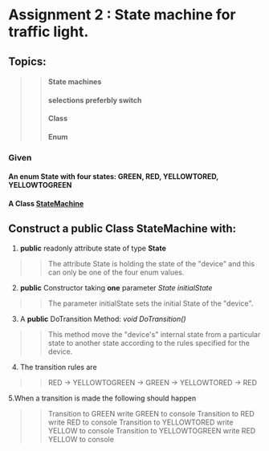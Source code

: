 ﻿# Assignment 2 : State machine for traffic light.

## Topics:
>> #### State machines
>> #### selections preferbly switch
>> #### Class
>> #### Enum


### Given
#### An enum **State** with four states: GREEN, RED, YELLOWTORED, YELLOWTOGREEN
#### A Class [StateMachine](StateMachine.cs)

## Construct a **public** Class **StateMachine** with:
1. **public** readonly attribute state of type **State**
>> The attribute State is holding the state of the "device" and this can only be one of the four enum values.

2. **public** Constructor taking **one** parameter *State initialState* 
>> The parameter initialState sets the initial State of the "device".

3. A **public** DoTransition Method:  *void DoTransition()*
>> This method move the "device's" internal state from a particular state to another state according to the rules specified for the device.

4. The transition rules are
>> RED -> YELLOWTOGREEN -> GREEN -> YELLOWTORED -> RED

5.When a transition is made the following should happen
>> Transition to GREEN write GREEN to console
>> Transition to RED write RED to console
>> Transition to YELLOWTORED write YELLOW to console
>> Transition to YELLOWTOGREEN write RED YELLOW to console
